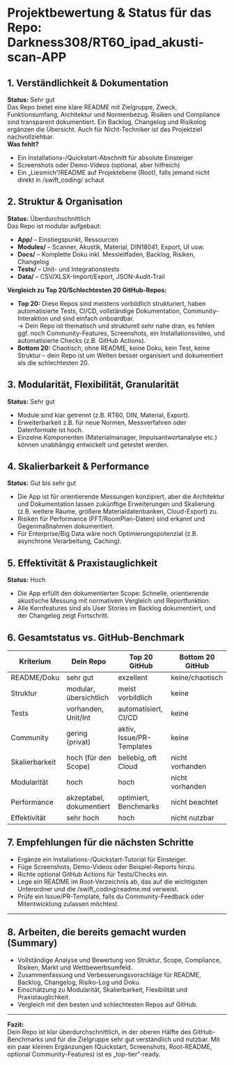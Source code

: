 # Projektbewertung & Status für das Repo: Darkness308/RT60_ipad_akusti-scan-APP

## 1. Verständlichkeit & Dokumentation

**Status:** Sehr gut  
Das Repo bietet eine klare README mit Zielgruppe, Zweck, Funktionsumfang, Architektur und Normenbezug. Risiken und Compliance sind transparent dokumentiert. Ein Backlog, Changelog und Risikolog ergänzen die Übersicht. Auch für Nicht-Techniker ist das Projektziel nachvollziehbar.  
**Was fehlt?**  
- Ein Installations-/Quickstart-Abschnitt für absolute Einsteiger  
- Screenshots oder Demo-Videos (optional, aber hilfreich)  
- Ein „Liesmich“/README auf Projektebene (Root), falls jemand nicht direkt in /swift_coding/ schaut

## 2. Struktur & Organisation

**Status:** Überdurchschnittlich  
Das Repo ist modular aufgebaut:  
- **App/** – Einstiegspunkt, Ressourcen  
- **Modules/** – Scanner, Akustik, Material, DIN18041, Export, UI usw.  
- **Docs/** – Komplette Doku inkl. Messleitfaden, Backlog, Risiken, Changelog  
- **Tests/** – Unit- und Integrationstests  
- **Data/** – CSV/XLSX-Import/Export, JSON-Audit-Trail

**Vergleich zu Top 20/Schlechtesten 20 GitHub-Repos:**  
- **Top 20:** Diese Repos sind meistens vorbildlich strukturiert, haben automatisierte Tests, CI/CD, vollständige Dokumentation, Community-Interaktion und sind einfach onboardbar.  
  → Dein Repo ist thematisch und strukturell sehr nahe dran, es fehlen ggf. noch Community-Features, Screenshots, ein Installationsvideo, und automatisierte Checks (z.B. GitHub Actions).  
- **Bottom 20:** Chaotisch, ohne README, keine Doku, kein Test, keine Struktur – dein Repo ist um Welten besser organisiert und dokumentiert als die schlechtesten 20.

## 3. Modularität, Flexibilität, Granularität

**Status:** Sehr gut  
- Module sind klar getrennt (z.B. RT60, DIN, Material, Export).  
- Erweiterbarkeit z.B. für neue Normen, Messverfahren oder Datenformate ist hoch.  
- Einzelne Komponenten (Materialmanager, Impulsantwortanalyse etc.) können unabhängig entwickelt und getestet werden.

## 4. Skalierbarkeit & Performance

**Status:** Gut bis sehr gut  
- Die App ist für orientierende Messungen konzipiert, aber die Architektur und Dokumentation lassen zukünftige Erweiterungen und Skalierung (z.B. weitere Räume, größere Materialdatenbanken, Cloud-Export) zu.  
- Risiken für Performance (FFT/RoomPlan-Daten) sind erkannt und Gegenmaßnahmen dokumentiert.  
- Für Enterprise/Big Data wäre noch Optimierungspotenzial (z.B. asynchrone Verarbeitung, Caching).

## 5. Effektivität & Praxistauglichkeit

**Status:** Hoch  
- Die App erfüllt den dokumentierten Scope: Schnelle, orientierende akustische Messung mit normativem Vergleich und Reportfunktion.  
- Alle Kernfeatures sind als User Stories im Backlog dokumentiert, und der Changelog zeigt Fortschritt.

## 6. Gesamtstatus vs. GitHub-Benchmark

| Kriterium          | Dein Repo            | Top 20 GitHub           | Bottom 20 GitHub        |
|--------------------|---------------------|-------------------------|-------------------------|
| README/Doku        | sehr gut             | exzellent               | keine/chaotisch         |
| Struktur           | modular, übersichtlich| meist vorbildlich       | keine                   |
| Tests              | vorhanden, Unit/Int  | automatisiert, CI/CD    | keine                   |
| Community          | gering (privat)      | aktiv, Issue/PR-Templates| keine                   |
| Skalierbarkeit     | hoch (für den Scope) | beliebig, oft Cloud     | nicht vorhanden         |
| Modularität        | hoch                 | hoch                    | nicht vorhanden         |
| Performance        | akzeptabel, dokumentiert| optimiert, Benchmarks | nicht beachtet          |
| Effektivität       | sehr hoch            | hoch                    | nicht nutzbar           |

## 7. Empfehlungen für die nächsten Schritte

- Ergänze ein Installations-/Quickstart-Tutorial für Einsteiger.  
- Füge Screenshots, Demo-Videos oder Beispiel-Reports hinzu.  
- Richte optional GitHub Actions für Tests/Checks ein.  
- Lege ein README im Root-Verzeichnis ab, das auf die wichtigsten Unterordner und die /swift_coding/readme.md verweist.  
- Prüfe ein Issue/PR-Template, falls du Community-Feedback oder Mitentwicklung zulassen möchtest.

---

## 8. Arbeiten, die bereits gemacht wurden (Summary)

- Vollständige Analyse und Bewertung von Struktur, Scope, Compliance, Risiken, Markt und Wettbewerbsumfeld.  
- Zusammenfassung und Verbesserungsvorschläge für README, Backlog, Changelog, Risiko-Log und Doku.  
- Einschätzung zu Modularität, Skalierbarkeit, Flexibilität und Praxistauglichkeit.  
- Vergleich mit den besten und schlechtesten Repos auf GitHub.

---

**Fazit:**  
Dein Repo ist klar überdurchschnittlich, in der oberen Hälfte des GitHub-Benchmarks und für die Zielgruppe sehr gut verständlich und nutzbar. Mit ein paar kleinen Ergänzungen (Quickstart, Screenshots, Root-README, optional Community-Features) ist es „top-tier“-ready.